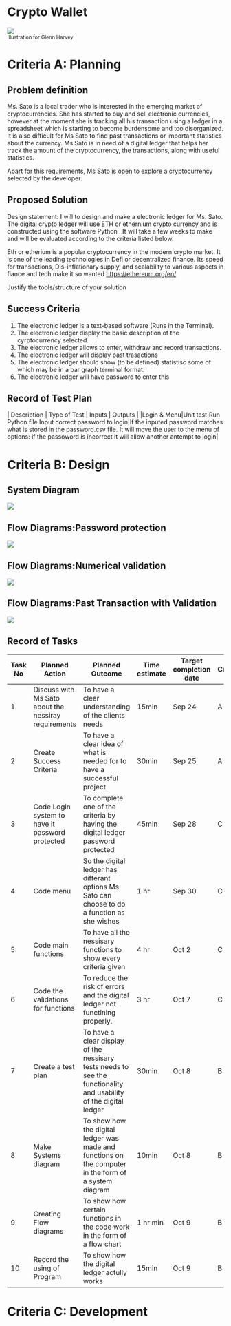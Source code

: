 # Crypto Wallet

![](22ROOSE-master768.gif)  
<sub>Illustration for Glenn Harvey</sub>

# Criteria A: Planning

## Problem definition

Ms. Sato is a local trader who is interested in the emerging market of cryptocurrencies. She has started to buy and sell electronic currencies, however at the moment she is tracking all his transaction using a ledger in a spreadsheet which is starting to become burdensome and too disorganized. It is also difficult for Ms Sato to find past transactions or important statistics about the currency. Ms Sato is in need of a digital ledger that helps her track the amount of the cryptocurrency, the transactions, along with useful statistics. 

Apart for this requirements, Ms Sato is open to explore a cryptocurrency selected by the developer.

## Proposed Solution

Design statement:
I will to design and make a electronic ledger for Ms. Sato. The digital crypto ledger will use ETH or ethernium crypto currency and is constructed using the software Python . It will take a few weeks to make and will be evaluated according to the criteria listed below.

Eth or etherium is a popular cryptocurrency in the modern crypto market. It is one of the leading technologies in Defi or decentralized finance. 
Its speed for transactions, Dis-inflationary supply, and scalability to various aspects in fiance and tech make it so wanted
https://ethereum.org/en/


Justify the tools/structure of your solution

## Success Criteria
1. The electronic ledger is a text-based software (Runs in the Terminal).
2. The electronic ledger display the basic description of the cyrptocurrency selected.
3. The electronic ledger allows to enter, withdraw and record transactions.
4. The electronic ledger will display past trasactions
5. The electronic ledger should show (to be defined) statistisc some of which may be in a bar graph terminal format.
6. The electronic ledger will have password to enter this 
## Record of Test Plan
| Description | Type of Test                                                                                                                                                                        | Inputs | Outputs         |
|Login & Menu|Unit test|Run Python file
Input correct password to login|If the inputed password matches what is stored in the password.csv file. It will move the user to the menu of options: if the passoword is incorrect it will allow another antempt to login|

# Criteria B: Design

## System Diagram 
![](https://github.com/ZavenGaloyan/unit-1/blob/main/Untitled%20Diagram.jpg)
## Flow Diagrams:Password protection
![](https://github.com/ZavenGaloyan/unit-1/blob/main/PasswordFlowchart.jpg)
## Flow Diagrams:Numerical validation 
![](https://github.com/ZavenGaloyan/unit-1/blob/main/Transaction.jpg)
## Flow Diagrams:Past Transaction with Validation
![](https://github.com/ZavenGaloyan/unit-1/blob/main/Displaying_past_transactions.jpg)
## Record of Tasks
| Task No | Planned Action                                                | Planned Outcome                                                                                                 | Time estimate | Target completion date | Criterion |
|---------|---------------------------------------------------------------|-----------------------------------------------------------------------------------------------------------------|---------------|------------------------|-----------|
| 1       | Discuss with Ms Sato about the nessiray requirements                                         | To have a clear understanding of the clients needs                        | 15min         | Sep 24                 | A         |
| 2       | Create Success Criteria                                         | To have a clear idea of what is needed for to have a successful project                        | 30min         | Sep 25                 | A         |
| 3       | Code Login system to have it password protected                                         | To complete one of the criteria by having the digital ledger password protected                        | 45min         | Sep 28                 | C         |
| 4       | Code menu                                         | So the digital ledger has differant options Ms Sato can choose to do a function as she wishes                       | 1 hr         | Sep 30                 | C         |
| 5       | Code main functions                                         | To have all the nessisary functions to show every criteria given                      | 4 hr         | Oct 2                 | C         |
| 6       | Code the validations for functions                                         | To reduce the risk of errors and the digital ledger not functining properly.                        | 3 hr         | Oct  7                  | C         |
| 7       | Create a test plan                                         | To have a clear display of the nessisary tests needs to see the functionality and usability of the digital ledger                        | 30min         | Oct 8                  | B         |
| 8       |Make Systems diagram                                        | To show how the digital ledger was made and functions on the computer in the form of a system diagram                        | 10min         | Oct 8                 | B         |
| 9       | Creating Flow diagrams                                         | To show how certain functions in the code work in the form of a flow chart                       | 1 hr min         | Oct 9                  | B         |
| 10       | Record the using of Program                                         | To show how the digital ledger actully works                    | 15min         | Oct 9                  | B         |
                    
# Criteria C: Development

